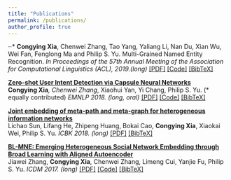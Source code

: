 ```yaml
---
title: "Publications"
permalink: /publications/
author_profile: true
---
```


⋅⋅* <b>Congying Xia</b>, Chenwei Zhang, Tao Yang, Yaliang Li, Nan Du, Xian Wu, Wei Fan, Fenglong Ma and Philip S. Yu. Multi-Grained Named Entity Recognition. <i> In Proceedings of the 57th Annual Meeting of the Association for Computational Linguistics (ACL), 2019.(long) </i> 
[[PDF]](https://arxiv.org/pdf/1809.00385.pdf) [[Code]](https://github.com/congyingxia/Multi-Grained-NER) [[BibTeX]](/publications/acl19)

<b>[Zero-shot User Intent Detection via Capsule Neural Networks](/publications/emnlp18)</b> <br>
<b>Congying Xia</b>*, Chenwei Zhang*, Xiaohui Yan, Yi Chang, Philip S. Yu. (* equally contributed) <i>EMNLP 2018. (long, oral) </i>
[[PDF]](https://arxiv.org/pdf/1809.00385.pdf) [[Code]](https://github.com/congyingxia/ZeroShotCapsule) [[BibTeX]](/publications/emnlp18)

<b>[Joint embedding of meta-path and meta-graph for heterogeneous information networks](/publications/emnlp18)</b> <br>
Lichao Sun, Lifang He, Zhipeng Huang, Bokai Cao, <b>Congying Xia</b>, Xiaokai Wei, Philip S. Yu. <i>ICBK 2018. (long) </i>
[[PDF]](https://arxiv.org/pdf/1809.04110.pdf) [[BibTeX]](/publications/icbk18)

<b>[BL-MNE: Emerging Heterogeneous Social Network Embedding through Broad Learning with Aligned Autoencoder](/publications/emnlp18)</b> <br>
Jiawei Zhang, <b>Congying Xia</b>, Chenwei Zhang, Limeng Cui, Yanjie Fu, Philip S. Yu. <i>ICDM 2017. (long) </i>
[[PDF]](https://arxiv.org/pdf/1711.09409.pdf) [[Code]]() [[BibTeX]](/publications/icdm17)
